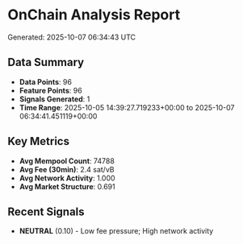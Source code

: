 # OnChain Analysis Report
Generated: 2025-10-07 06:34:43 UTC

## Data Summary
- **Data Points**: 96
- **Feature Points**: 96
- **Signals Generated**: 1
- **Time Range**: 2025-10-05 14:39:27.719233+00:00 to 2025-10-07 06:34:41.451119+00:00

## Key Metrics
- **Avg Mempool Count**: 74788
- **Avg Fee (30min)**: 2.4 sat/vB
- **Avg Network Activity**: 1.000
- **Avg Market Structure**: 0.691

## Recent Signals
- **NEUTRAL** (0.10) - Low fee pressure; High network activity
